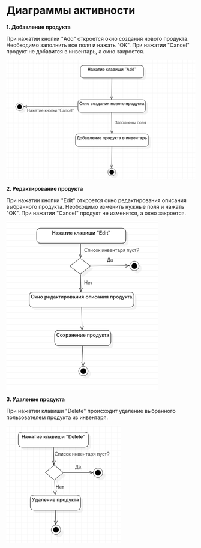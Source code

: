 # **Диаграммы активности**

**1. Добавление продукта**

При нажатии кнопки "Add" откроется окно создания нового продукта. Необходимо заполнить все поля и нажать "OK". При нажатии "Cancel" продукт не добавится в инвентарь, а окно закроется.

![enter image description here](https://github.com/KirichenokEgor/ProductInventory/blob/master/Documentation/UML_Diagrams/Activity/ActivityAddProduct.png)
   
**2. Редактирование продукта**

При нажатии кнопки "Edit" откроется окно редактирования описания выбранного продукта. Необходимо изменить нужные поля и нажать "OK". При нажатии "Cancel" продукт не изменится, а окно закроется.

![enter image description here](https://github.com/KirichenokEgor/ProductInventory/blob/master/Documentation/UML_Diagrams/Activity/ActivityEditProduct.png)
   
**3. Удаление продукта**

При нажатии клавиши "Delete" происходит удаление выбранного пользователем продукта из инвентаря.

![enter image description here](https://github.com/KirichenokEgor/ProductInventory/blob/master/Documentation/UML_Diagrams/Activity/ActivityDeleteProduct.png)
